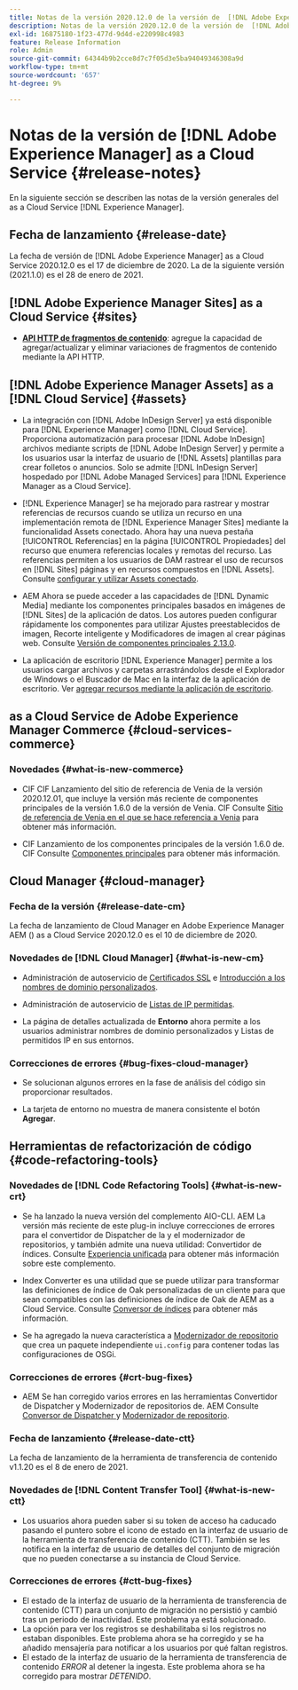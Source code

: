 ```yaml
---
title: Notas de la versión 2020.12.0 de la versión de  [!DNL Adobe Experience Manager]  as a Cloud Service.
description: Notas de la versión 2020.12.0 de la versión de  [!DNL Adobe Experience Manager]  as a Cloud Service.
exl-id: 16875180-1f23-477d-9d4d-e220998c4983
feature: Release Information
role: Admin
source-git-commit: 64344b9b2cce8d7c7f05d3e5ba94049346308a9d
workflow-type: tm+mt
source-wordcount: '657'
ht-degree: 9%

---
```


# Notas de la versión de [!DNL Adobe Experience Manager] as a Cloud Service {#release-notes}

En la siguiente sección se describen las notas de la versión generales del as a Cloud Service [!DNL Experience Manager].

## Fecha de lanzamiento {#release-date}

La fecha de versión de [!DNL Adobe Experience Manager] as a Cloud Service 2020.12.0 es el 17 de diciembre de 2020.
La de la siguiente versión (2021.1.0) es el 28 de enero de 2021.

## [!DNL Adobe Experience Manager Sites] as a Cloud Service {#sites}

* **[API HTTP de fragmentos de contenido](/help/assets/content-fragments/assets-api-content-fragments.md)**: agregue la capacidad de agregar/actualizar y eliminar variaciones de fragmentos de contenido mediante la API HTTP.

## [!DNL Adobe Experience Manager Assets] as a [!DNL Cloud Service] {#assets}

* La integración con [!DNL Adobe InDesign Server] ya está disponible para [!DNL Experience Manager] como [!DNL Cloud Service]. Proporciona automatización para procesar [!DNL Adobe InDesign] archivos mediante scripts de [!DNL Adobe InDesign Server] y permite a los usuarios usar la interfaz de usuario de [!DNL Assets] plantillas para crear folletos o anuncios. Solo se admite [!DNL InDesign Server] hospedado por [!DNL Adobe Managed Services] para [!DNL Experience Manager as a Cloud Service]. <!-- TBD: Add link to article. -->

* [!DNL Experience Manager] se ha mejorado para rastrear y mostrar referencias de recursos cuando se utiliza un recurso en una implementación remota de [!DNL Experience Manager Sites] mediante la funcionalidad Assets conectado. Ahora hay una nueva pestaña [!UICONTROL Referencias] en la página [!UICONTROL Propiedades] del recurso que enumera referencias locales y remotas del recurso. Las referencias permiten a los usuarios de DAM rastrear el uso de recursos en [!DNL Sites] páginas y en recursos compuestos en [!DNL Assets]. Consulte [configurar y utilizar Assets conectado](/help/assets/use-assets-across-connected-assets-instances.md).

* AEM Ahora se puede acceder a las capacidades de [!DNL Dynamic Media] mediante los componentes principales basados en imágenes de [!DNL Sites] de la aplicación de datos. Los autores pueden configurar rápidamente los componentes para utilizar Ajustes preestablecidos de imagen, Recorte inteligente y Modificadores de imagen al crear páginas web. Consulte [Versión de componentes principales 2.13.0](https://github.com/adobe/aem-core-wcm-components/releases/tag/core.wcm.components.reactor-2.13.0).

* La aplicación de escritorio [!DNL Experience Manager] permite a los usuarios cargar archivos y carpetas arrastrándolos desde el Explorador de Windows o el Buscador de Mac en la interfaz de la aplicación de escritorio. Ver [agregar recursos mediante la aplicación de escritorio](https://experienceleague.adobe.com/es/docs/experience-manager-desktop-app/using/using#upload-and-add-new-assets-to-aem).

## as a Cloud Service de Adobe Experience Manager Commerce {#cloud-services-commerce}

### Novedades {#what-is-new-commerce}

* CIF CIF Lanzamiento del sitio de referencia de Venia de la versión 2020.12.01, que incluye la versión más reciente de componentes principales de la versión 1.6.0 de la versión de Venia. CIF Consulte [Sitio de referencia de Venia en el que se hace referencia a Venia](https://github.com/adobe/aem-cif-guides-venia/releases/tag/venia-2020.12.01) para obtener más información.

* CIF Lanzamiento de los componentes principales de la versión 1.6.0 de. CIF Consulte [Componentes principales](https://github.com/adobe/aem-core-cif-components/releases/tag/core-cif-components-reactor-1.6.0) para obtener más información.

## Cloud Manager {#cloud-manager}

### Fecha de la versión {#release-date-cm}

La fecha de lanzamiento de Cloud Manager en Adobe Experience Manager AEM () as a Cloud Service 2020.12.0 es el 10 de diciembre de 2020.

### Novedades de [!DNL Cloud Manager] {#what-is-new-cm}

* Administración de autoservicio de [Certificados SSL](/help/implementing/cloud-manager/managing-ssl-certifications/introduction-to-ssl-certificates.md) e [Introducción a los nombres de dominio personalizados](/help/implementing/cloud-manager/custom-domain-names/introduction.md).

* Administración de autoservicio de [Listas de IP permitidas](/help/implementing/cloud-manager/ip-allow-lists/introduction.md).

* La página de detalles actualizada de **Entorno** ahora permite a los usuarios administrar nombres de dominio personalizados y Listas de permitidos IP en sus entornos.

### Correcciones de errores {#bug-fixes-cloud-manager}

* Se solucionan algunos errores en la fase de análisis del código sin proporcionar resultados.

* La tarjeta de entorno no muestra de manera consistente el botón **Agregar**.

## Herramientas de refactorización de código {#code-refactoring-tools}

### Novedades de [!DNL Code Refactoring Tools] {#what-is-new-crt}

* Se ha lanzado la nueva versión del complemento AIO-CLI. AEM La versión más reciente de este plug-in incluye correcciones de errores para el convertidor de Dispatcher de la y el modernizador de repositorios, y también admite una nueva utilidad: Convertidor de índices. Consulte [Experiencia unificada](https://experienceleague.adobe.com/es/docs/experience-manager-cloud-service/content/migration-journey/refactoring-tools/unified-experience#benefits) para obtener más información sobre este complemento.

* Index Converter es una utilidad que se puede utilizar para transformar las definiciones de índice de Oak personalizadas de un cliente para que sean compatibles con las definiciones de índice de Oak de AEM as a Cloud Service. Consulte [Conversor de índices](https://github.com/adobe/aem-cloud-service-source-migration/tree/master/packages/index-converter) para obtener más información.

* Se ha agregado la nueva característica a [Modernizador de repositorio](https://github.com/adobe/aem-cloud-service-source-migration/tree/master/packages/repository-modernizer) que crea un paquete independiente `ui.config` para contener todas las configuraciones de OSGi.

### Correcciones de errores {#crt-bug-fixes}

* AEM Se han corregido varios errores en las herramientas Convertidor de Dispatcher y Modernizador de repositorios de. AEM Consulte [Conversor de Dispatcher ](https://github.com/adobe/aem-cloud-service-source-migration/tree/master/packages/dispatcher-converter) y [Modernizador de repositorio](https://github.com/adobe/aem-cloud-service-source-migration/tree/master/packages/repository-modernizer).

### Fecha de lanzamiento {#release-date-ctt}

La fecha de lanzamiento de la herramienta de transferencia de contenido v1.1.20 es el 8 de enero de 2021.

### Novedades de [!DNL Content Transfer Tool] {#what-is-new-ctt}

* Los usuarios ahora pueden saber si su token de acceso ha caducado pasando el puntero sobre el icono de estado en la interfaz de usuario de la herramienta de transferencia de contenido (CTT). También se les notifica en la interfaz de usuario de detalles del conjunto de migración que no pueden conectarse a su instancia de Cloud Service.

### Correcciones de errores {#ctt-bug-fixes}

* El estado de la interfaz de usuario de la herramienta de transferencia de contenido (CTT) para un conjunto de migración no persistió y cambió tras un periodo de inactividad. Este problema ya está solucionado.
* La opción para ver los registros se deshabilitaba si los registros no estaban disponibles. Este problema ahora se ha corregido y se ha añadido mensajería para notificar a los usuarios por qué faltan registros.
* El estado de la interfaz de usuario de la herramienta de transferencia de contenido *ERROR* al detener la ingesta. Este problema ahora se ha corregido para mostrar *DETENIDO*.
